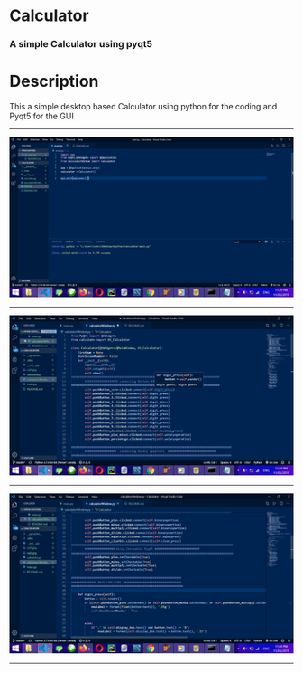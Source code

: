# Calculator 

### A simple Calculator using pyqt5

# Description

This a simple desktop based Calculator using python for the coding  and Pyqt5 for the GUI

___

![1](cal1.jpg)
___

![2](cal2.jpg)
___

![3](cal3.jpg)
___